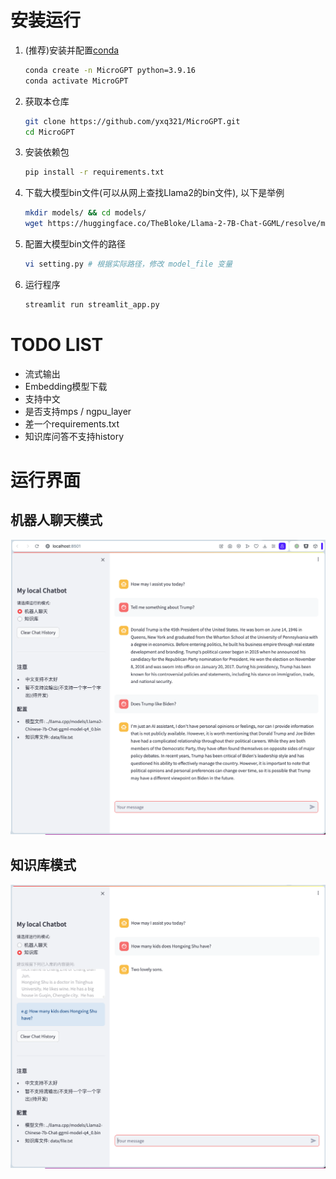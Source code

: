 

# 安装运行
1. (推荐)安装并配置[conda](https://docs.conda.io/projects/conda/en/latest/user-guide/install/linux.html)
    ```bash
    conda create -n MicroGPT python=3.9.16
    conda activate MicroGPT
    ```
2. 获取本仓库
    ```bash
    git clone https://github.com/yxq321/MicroGPT.git
    cd MicroGPT
    ```
3. 安装依赖包
    ```bash
    pip install -r requirements.txt
    ```
4. 下载大模型bin文件(可以从网上查找Llama2的bin文件), 以下是举例
    ```bash
    mkdir models/ && cd models/
    wget https://huggingface.co/TheBloke/Llama-2-7B-Chat-GGML/resolve/main/llama-2-7b-chat.ggmlv3.q4_0.bin 
    ```
5. 配置大模型bin文件的路径
    ```bash
    vi setting.py # 根据实际路径，修改 model_file 变量
    ```
6. 运行程序
    ```bash
    streamlit run streamlit_app.py
    ```

# TODO LIST
- 流式输出
- Embedding模型下载
- 支持中文
- 是否支持mps / ngpu_layer
- 差一个requirements.txt
- 知识库问答不支持history

# 运行界面

## 机器人聊天模式
![av](res/chatbot.png)

## 知识库模式
![avatar](res/kb.png)